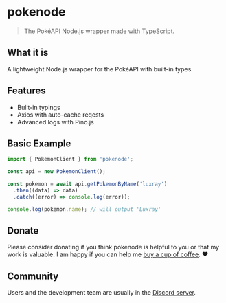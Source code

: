 # pokenode

> The PokéAPI Node.js wrapper made with TypeScript.

## What it is

A lightweight Node.js wrapper for the PokéAPI with built-in types.

## Features

- Bulit-in typings
- Axios with auto-cache reqests
- Advanced logs with Pino.js

## Basic Example

```js
import { PokemonClient } from 'pokenode';

const api = new PokemonClient();

const pokemon = await api.getPokemonByName('luxray')
  .then((data) => data)
  .catch((error) => console.log(error));

console.log(pokemon.name); // will output 'Luxray'
```

## Donate

Please consider donating if you think pokenode is helpful to you or that my work is valuable. I am happy if you can help me [buy a cup of coffee](https://github.com/QingWei-Li/donate). :heart:

## Community

Users and the development team are usually in the [Discord server](https://discord.gg/3NwKFyR).
